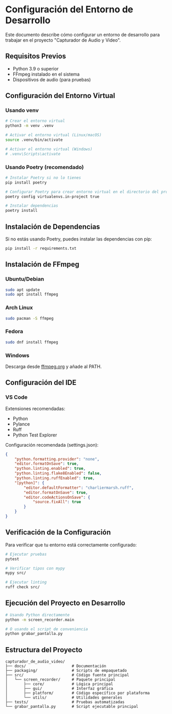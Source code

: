 # Configuración del Entorno de Desarrollo

Este documento describe cómo configurar un entorno de desarrollo para trabajar en el proyecto "Capturador de Audio y Video".

## Requisitos Previos

- Python 3.9 o superior
- FFmpeg instalado en el sistema
- Dispositivos de audio (para pruebas)

## Configuración del Entorno Virtual

### Usando venv

```bash
# Crear el entorno virtual
python3 -m venv .venv

# Activar el entorno virtual (Linux/macOS)
source .venv/bin/activate

# Activar el entorno virtual (Windows)
# .venv\Scripts\activate
```

### Usando Poetry (recomendado)

```bash
# Instalar Poetry si no lo tienes
pip install poetry

# Configurar Poetry para crear entorno virtual en el directorio del proyecto
poetry config virtualenvs.in-project true

# Instalar dependencias
poetry install
```

## Instalación de Dependencias

Si no estás usando Poetry, puedes instalar las dependencias con pip:

```bash
pip install -r requirements.txt
```

## Instalación de FFmpeg

### Ubuntu/Debian
```bash
sudo apt update
sudo apt install ffmpeg
```

### Arch Linux
```bash
sudo pacman -S ffmpeg
```

### Fedora
```bash
sudo dnf install ffmpeg
```

### Windows
Descarga desde [ffmpeg.org](https://ffmpeg.org/download.html) y añade al PATH.

## Configuración del IDE

### VS Code
Extensiones recomendadas:
- Python
- Pylance
- Ruff
- Python Test Explorer

Configuración recomendada (settings.json):
```json
{
    "python.formatting.provider": "none",
    "editor.formatOnSave": true,
    "python.linting.enabled": true,
    "python.linting.flake8Enabled": false,
    "python.linting.ruffEnabled": true,
    "[python]": {
        "editor.defaultFormatter": "charliermarsh.ruff",
        "editor.formatOnSave": true,
        "editor.codeActionsOnSave": {
            "source.fixAll": true
        }
    }
}
```

## Verificación de la Configuración

Para verificar que tu entorno está correctamente configurado:

```bash
# Ejecutar pruebas
pytest

# Verificar tipos con mypy
mypy src/

# Ejecutar linting
ruff check src/
```

## Ejecución del Proyecto en Desarrollo

```bash
# Usando Python directamente
python -m screen_recorder.main

# O usando el script de conveniencia
python grabar_pantalla.py
```

## Estructura del Proyecto

```
capturador_de_audio_video/
├── docs/                    # Documentación
├── packaging/               # Scripts de empaquetado
├── src/                     # Código fuente principal
│   └── screen_recorder/     # Paquete principal
│       ├── core/            # Lógica principal
│       ├── gui/             # Interfaz gráfica
│       ├── platform/        # Código específico por plataforma
│       └── utils/           # Utilidades generales
├── tests/                   # Pruebas automatizadas
└── grabar_pantalla.py       # Script ejecutable principal
```